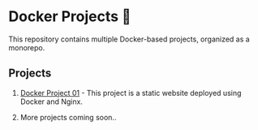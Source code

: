 # Docker Projects 🚀

This repository contains multiple Docker-based projects, organized as a monorepo.

## Projects

1. [Docker Project 01](./docker-project-01) - This project is a static website deployed using Docker and Nginx.

2. More projects coming soon..

